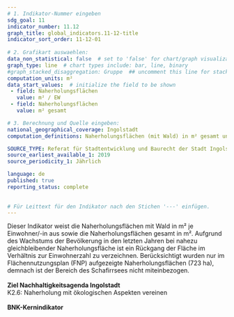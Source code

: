 ```yaml
---
# 1. Indikator-Nummer eingeben 
sdg_goal: 11 
indicator_number: 11.12
graph_title: global_indicators.11-12-title
indicator_sort_order: 11-12-01
 
# 2. Grafikart auswaehlen: 
data_non_statistical: false  # set to 'false' for chart/graph visualization 
graph_type: line  # chart types include: bar, line, binary 
#graph_stacked_disaggregation: Gruppe  ## uncomment this line for stacked bars. eplace 'Geschlecht' with the field of aggregation. 
computation_units: m²
data_start_values:  # initialize the field to be shown  
 - field: Naherholungsflächen 
   value: m² / EW 
 - field: Naherholungsflächen 
   value: m² gesamt

# 3. Berechnung und Quelle eingeben: 
national_geographical_coverage: Ingolstadt 
computation_definitions: Naherholungsflächen (mit Wald) in m² gesamt und je Einwohner/-in

SOURCE_TYPE: Referat für Stadtentwicklung und Baurecht der Stadt Ingolstadt  # data source  
source_earliest_available_1: 2019
source_periodicity_1: Jährlich

language: de   
published: true 
reporting_status: complete
 
 
# Für Leittext für den Indikator nach den Stichen '---' einfügen. 
---
```

Dieser Indikator weist die Naherholungsflächen mit Wald in m² je Einwohner/-in aus sowie die Naherholungsflächen gesamt in m². Aufgrund des Wachstums der Bevölkerung in den letzten Jahren bei nahezu gleichbleibender Naherholungsfläche ist ein Rückgang der Fläche im Verhältnis zur Einwohnerzahl zu verzeichnen. Berücksichtigt wurden nur im Flächennutzungsplan (FNP) aufgezeigte Naherholungsflächen (723 ha), demnach ist der Bereich des Schafirrsees nicht miteinbezogen.  <br>
<br>
<b>Ziel Nachhaltigkeitsagenda Ingolstadt</b><br>
K2.6: Naherholung mit ökologischen Aspekten vereinen<br>
<br>
<b>BNK-Kernindikator</b>
